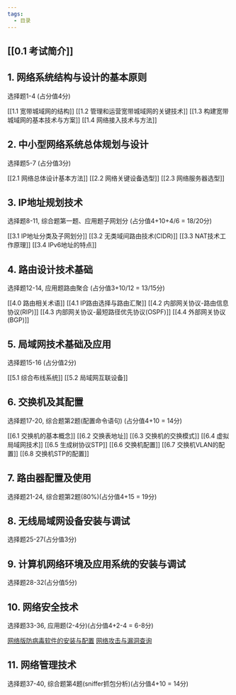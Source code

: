 ```yaml
---
tags:
  - 目录
---
```



## [[0.1 考试简介]]

## 1. 网络系统结构与设计的基本原则
选择题1-4 (占分值4分)

[[1.1 宽带城域网的结构]]
[[1.2 管理和运营宽带城域网的关键技术]]
[[1.3 构建宽带城域网的基本技术与方案]]
[[1.4 网络接入技术与方法]]

## 2. 中小型网络系统总体规划与设计
选择题5-7 (占分值3分)

[[2.1 网络总体设计基本方法]]
[[2.2 网络关键设备选型]]
[[2.3 网络服务器选型]]

## 3. IP地址规划技术
选择题8-11, 综合题第一题、应用题子网划分 (占分值4+10+4/6 = 18/20分)

[[3.1 IP地址分类及子网划分]]
[[3.2 无类域间路由技术(CIDR)]]
[[3.3 NAT技术工作原理]]
[[3.4 IPv6地址的特点]]

## 4. 路由设计技术基础
选择题12-14, 应用题路由聚合 (占分值3+10/12 = 13/15分)
  
[[4.0 路由相关术语]]
[[4.1 IP路由选择与路由汇聚]]
[[4.2 内部网关协议-路由信息协议(RIP)]]
[[4.3 内部网关协议-最短路径优先协议(OSPF)]]
[[4.4 外部网关协议(BGP)]]

## 5. 局域网技术基础及应用
选择题15-16 (占分值2分)

[[5.1 综合布线系统]]
[[5.2 局域网互联设备]]

## 6. 交换机及其配置
选择题17-20, 综合题第2题(配置命令语句) (占分值4+10 = 14分)

[[6.1 交换机的基本概念]]
[[6.2 交换表地址]]
[[6.3 交换机的交换模式]]
[[6.4 虚拟局域网技术]]
[[6.5 生成树协议STP]]
[[6.6 交换机配置]]
[[6.7 交换机VLAN的配置]]
[[6.8 交换机STP的配置]]

## 7. 路由器配置及使用
选择题21-24, 综合题第2题(80%)(占分值4+15 = 19分)

## 8. 无线局域网设备安装与调试
选择题25-27(占分值3分)

## 9. 计算机网络环境及应用系统的安装与调试
选择题28-32(占分值5分)

## 10. 网络安全技术
选择题33-36, 应用题(2-4分)(占分值4+2-4 = 6-8分)

[网络版防病毒软件的安装与配置](网络版防病毒软件的安装与配置.md)
[网络攻击与漏洞查询](网络攻击与漏洞查询.md)

## 11. 网络管理技术
选择题37-40, 综合题第4题(sniffer抓包分析)(占分值4+10 = 14分)






